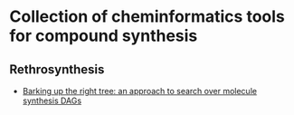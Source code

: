 # Collection of cheminformatics tools for compound synthesis

## Rethrosynthesis
- [Barking up the right tree: an approach to search over molecule synthesis DAGs](https://github.com/john-bradshaw/synthesis-dags)
